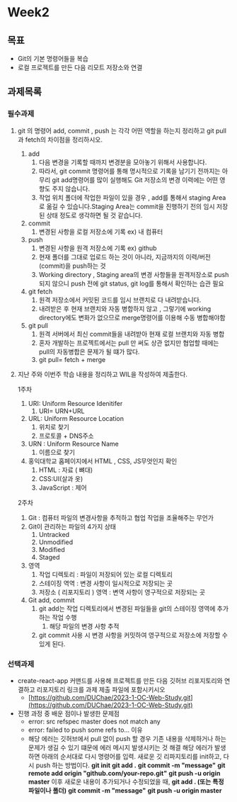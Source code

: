 # Week2

## 목표

- Git의 기본 명령어들을 복습
- 로컬 프로젝트를 만든 다음 리모트 저장소와 연결

## 과제목록

### 필수과제

1. git 의 명령어 add, commit , push 는 각각 어떤 역할을 하는지 정리하고 git pull과 fetch의 차이점을 정리하시오.
   1. add
      1. 다음 변경을 기록할 때까지 변경분을 모아놓기 위해서 사용합니다.
      2. 따라서, git commit 명령어를 통해 명시적으로 기록을 남기기 전까지는 아무리 git add명령어를 많이 실행해도 Git 저장소의 변경 이력에는 어떤 영향도 주지 않습니다.
      3. 작업 위치 폴더에 작업한 파일이 있을 경우 , add를 통해서 staging Area로 옮길 수 있습니다.Staging Area는 commit을 진행하기 전의 임시 저장된 상태 정도로 생각하면 될 것 같습니다.
   2. commit
      1. 변경된 사항을 로컬 저장소에 기록 ex) 내 컴퓨터
   3. push
      1. 변경된 사항을 원격 저장소에 기록 ex) github
      2. 현재 폴더를 그대로 업로드 하는 것이 아니라, 지금까지의 이력/버전(commit)을 push하는 것
      3. Working directory , Staging area의 변경 사항들을 원격저장소로 push 되지 않으니 push 전에 git status, git log를 통해서 확인하는 습관 필요
   4. git fetch
      1. 원격 저장소에서 커밋된 코드를 임시 브랜치로 다 내려받습니다.
      2. 내려받은 후 현재 브랜치와 자동 병합하지 않고 , 그렇기에 working directory에도 변화가 없으므로 merge명령어를 이용해 수동 병합해야함
   5. git pull
      1. 원격 서버에서 최신 commit들을 내려받아 현재 로컬 브랜치와 자동 병합
      2. 혼자 개발하는 프로젝트에서는 pull 만 써도 상관 없지만 협업할 때에는 pull의 자동병합은 문제가 될 떄가 많다.
      3. git pull= fetch + merge
2. 지난 주와 이번주 학습 내용을 정리하고 WIL을 작성하여 제출한다.

   1주차

   1. URI: Uniform Resource Idenitifer
      1. URI= URN+URL
   2. URL: Uniform Resource Location
      1. 위치로 찾기
      2. 프로토콜 + DNS주소
   3. URN : Uniform Resource Name
      1. 이름으로 찾기
   4. 홍익대학교 홉페이지에서 HTML , CSS, JS무엇인지 확인
      1. HTML : 자료 ( 뼈대)
      2. CSS:UI(살과 옷)
      3. JavaScript : 제어

   2주차

   1. Git : 컴퓨터 파일의 변경사항을 추적하고 협업 작업을 조율해주는 무언가
   2. Git이 관리하는 파일의 4가지 상태
      1. Untracked
      2. Unmodified
      3. Modified
      4. Staged
   3. 영역
      1. 작업 디렉토리 : 파일이 저장되어 있는 로컬 디렉토리
      2. 스테이징 역역 : 변경 사항이 일시적으로 저장되는 곳
      3. 저장소 ( 리포지토리 ) 영역 : 변역 사항이 영구적으로 저장되는 곳
   4. Git add, commit
      1. git add는 작업 디렉토리에서 변경된 파일들을 git의 스테이징 영역에 추가하는 작업 수행
         1. 해당 파일의 변경 사항 추적
      2. git commit 사용 시 변경 사항을 커밋하여 영구적으로 저장소에 저장할 수 있게 된다.

### 선택과제

- create-react-app 커맨드를 사용해 프로젝트를 만든 다음 깃허브 리포지토리와 연결하고 리포지토리 링크를 과제 제출 파일에 포함시키시오
  - [https://github.com/DUChae/2023-1-OC-Web-Study.git](https://github.com/DUChae/2023-1-OC-Web-Study.git)
- 진행 과정 중 배운 점이나 발생한 문제점
  - error: src refspec master does not match any
  - error: failed to push some refs to…
  이유
  - 해당 에러는 깃허브에서 pull 없이 push 할 경우 기존 내용을 삭제하거나 하는 문제가 생길 수 있기 떄문에 에러 메시지 발생시키는 것
  해결
  해당 에러가 발생하면 아래의 순서대로 다시 명령어를 입력.
  새로운 깃 리파지토리를 init하고, 다시 push 하는 방법이다.
  **git init**
  **git add .**
  **git commit -m "message"**
  **git remote add origin "github.com/your-repo.git"**
  **git push -u origin master**
  이후 새로운 내용이 추가되거나 수정되었을 때,
  **git add . (또는 특정 파일이나 폴더)**
  **git commit -m "message"**
  **git push -u origin master**
